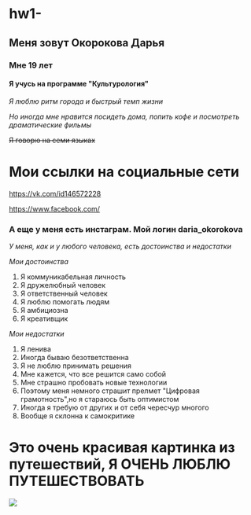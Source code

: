 # hw1-
## Меня зовут Окорокова Дарья
### Мне 19 лет
#### Я учусь на программе "Культурология"
_Я люблю ритм города и быстрый темп жизни_

_Но иногда мне нравится посидеть дома, попить кофе и посмотреть драматические фильмы_

~~Я говорю на семи языках~~

# Мои ссылки на социальные сети
<https://vk.com/id146572228>

<https://www.facebook.com/>

### А еще у меня есть инстаграм. Мой логин daria_okorokova
_У меня, как и у любого человека, есть достоинства и недостатки_

_Мои достоинства_
1. Я коммуникабельная личность
2. Я дружелюбный человек
3. Я ответственный человек
4. Я люблю помогать людям
5. Я амбициозна
6. Я креативщик

_Мои недостатки_

1. Я ленива
2. Иногда бываю безответственна 
3. Я не люблю принимать решения
4. Мне кажется, что все решится само собой
5. Мне страшно пробовать новые технологии
6. Поэтому меня немного страшит прелмет "Цифровая грамотность",но я стараюсь быть оптимистом
7. Иногда я требую от других и от себя чересчур многого
8. Вообще я склонна к самокритике

# Это очень красивая картинка из путешествий, Я ОЧЕНЬ ЛЮБЛЮ ПУТЕШЕСТВОВАТЬ
![](https://stellavia.ru/files/images/blog/s1460131327_771.jpg)
